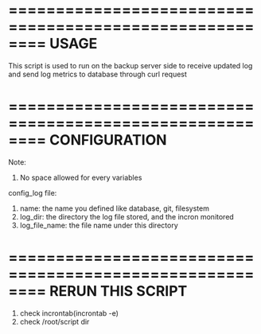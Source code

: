 ========================================================
USAGE
========================================================

This script is used to run on the backup server side to receive updated log and send log metrics to database through curl request


========================================================
CONFIGURATION
========================================================
Note:
1. No space allowed for every variables

config_log file:
1. name: the name you defined like database, git, filesystem
2. log_dir: the directory the log file stored, and the incron monitored
3. log_file_name: the file name under this directory

========================================================
RERUN THIS SCRIPT
========================================================
1. check incrontab(incrontab -e)
2. check /root/script dir
